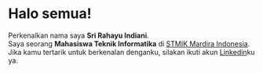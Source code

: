 # Halo semua! 

Perkenalkan nama saya **Sri Rahayu Indiani**.  
Saya seorang **Mahasiswa Teknik Informatika** di [STMIK Mardira Indonesia](https://stmik-mi.ac.id).  
Jika kamu tertarik untuk berkenalan denganku, silakan ikuti akun [Linkedin](http://linkedin.com/in/sri-rahayu-indiani-352189245)ku ya.
